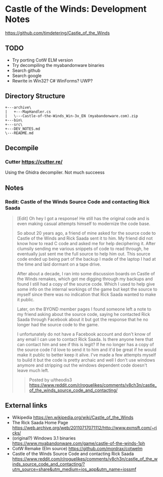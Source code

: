 # Castle of the Winds: Development Notes

<https://github.com/timdetering/Castle_of_the_Winds>

## TODO

* Try porting CotW ELM version
* Try decompiling the myabandonware binaries
* Search github
* Search google
* Rewrite in Win32?  C# WinForms?  UWP?

## Directory Structure

``` text
+---archive\
|   +---MapHandler.cs
|   \---Castle-of-the-Winds_Win-3x_EN (myabandonware.com).zip
+---bin\
+---src\
+---DEV_NOTES.md
\---README.md
```

## Decompile

### Cutter <https://cutter.re/>

Using the Ghidra decompiler.  Not much succeess

## Notes

### Redit: Castle of the Winds Source Code and contacting Rick Saada

> [Edit] Oh hey I got a response! He still has the original code and is even making casual attempts himself to modernize the code base.
>
> So about 20 years ago, a friend of mine asked for the source code to Castle of the Winds and Rick Saada sent it to him. My friend did not know how to read C code and asked me for help deciphering it. After clumsily sending me various snippets of code to read through, he eventually just sent me the full source to help him out. This source code ended up being part of the backup I made of the laptop I had at the time and laid dormant on a tape drive.
>
> After about a decade, I ran into some discussion boards on Castle of the Winds remakes, which got me digging through my backups and found I still had a copy of the source code. Which I used to help give some info on the internal workings of the game but kept the source to myself since there was no indication that Rick Saada wanted to make it public.
>
> Later, on the BYOND member pages I found someone left a note to my friend asking about the source code, saying he contacted Rick Saada through Facebook about it but got the response that he no longer had the source code to the game.
>
> I unfortunately do not have a Facebook account and don't know of any email I can use to contact Rick Saada. Is there anyone here that can contact him and see if this is legit? If he no longer has a copy of the source code I'd love to send it to him and it'd be great if he would make it public to better keep it alive. I've made a few attempts myself to build it but the code is pretty archaic and well I don't use windows anymore and stripping out the windows dependent code doesn't leave much left.
>> Posted by u/theodis3
<https://www.reddit.com/r/roguelikes/comments/v8ch3n/castle_of_the_winds_source_code_and_contacting/>

## External links

* Wikipedia <https://en.wikipedia.org/wiki/Castle_of_the_Winds>
* The Rick Saada Home Page <https://web.archive.org/web/20110717071112/http://www.exmsft.com/~ricks/>
* (original?) Windows 3.1 binaries <https://www.myabandonware.com/game/castle-of-the-winds-1ph>
* CotW Remake (Elm source) <https://github.com/mordrax/cotwelm>
* Castle of the Winds Source Code and contacting Rick Saada
<https://www.reddit.com/r/roguelikes/comments/v8ch3n/castle_of_the_winds_source_code_and_contacting/?utm_source=share&utm_medium=ios_app&utm_name=iossmf>